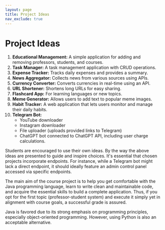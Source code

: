 ```yaml
---
layout: page
title: Project Ideas
nav_exclude: true
---
```


# Project Ideas

1. **Educational Management:** A simple application for adding and removing professors, students, and courses.
2. **Task Manager:** A task management application with CRUD operations.
3. **Expense Tracker:** Tracks daily expenses and provides a summary.
4. **News Aggregator:** Collects news from various sources using APIs.
5. **Currency Converter:** Converts currencies in real-time using an API.
6. **URL Shortener:** Shortens long URLs for easy sharing.
7. **Flashcard App:** For learning languages or new topics.
8. **Meme Generator:** Allows users to add text to popular meme images.
9. **Habit Tracker:** A web application that lets users monitor and manage their daily habits.
10. **Telegram Bot:**
    - YouTube downloader
    - Instagram downloader
    - File uploader (uploads provided links to Telegram)
    - ChatGPT bot connected to ChatGPT API, including user charge calculations.

Students are encouraged to use their own ideas. By the way the above ideas are presented to guide and inspire choices.
It's essential that chosen projects incorporate endpoints. For instance, while a Telegram bot might lack a direct endpoint, it should ideally feature an admin control panel accessed via specific endpoints.

The main aim of the course project is to help you get comfortable with the Java programming language, learn to write clean and maintainable code, and acquire the essential skills to build a complete application. Thus, if you opt for the first topic (professor-student system) and execute it simply yet in alignment with course goals, a successful grade is assured.

Java is favored due to its strong emphasis on programming principles, especially object-oriented programming. However, using Python is also an acceptable alternative.

